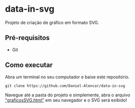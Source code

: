 # data-in-svg

Projeto de criação de gráfico em formato SVG.

## Pré-requisitos

- Git

## Como executar

Abra um terminal no seu computador e baixe este repositório.
```
git clone https://github.com/Daniel-Alencar/data-in-svg
```
Navegue até a pasta do projeto e simplemente, abra o arquivo ["graficosSVG.html"](graficosSVG.html) em seu navegador e o SVG será exibido!